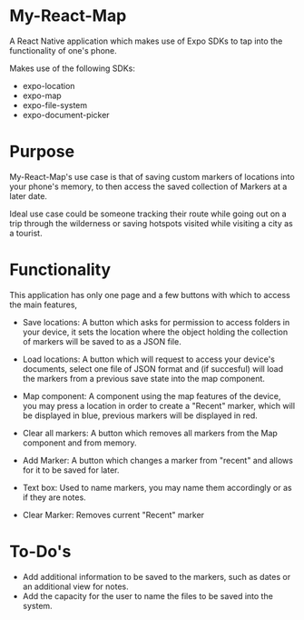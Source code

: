 # My-React-Map
A React Native application which makes use of Expo SDKs to tap into the functionality of one's phone.

Makes use of the following SDKs: 
- expo-location
- expo-map
- expo-file-system
- expo-document-picker

# Purpose
My-React-Map's use case is that of saving custom markers of locations into your phone's memory, to then access the saved collection of Markers at a later date.

Ideal use case could be someone tracking their route while going out on a trip through the wilderness or saving hotspots visited while visiting a city as a tourist.

# Functionality
This application has only one page and a few buttons with which to access the main features,

- Save locations: A button which asks for permission to access folders in your device, it sets the location where
the object holding the collection of markers will be saved to as a JSON file.

- Load locations: A button which will request to access your device's documents, select one file of JSON format and (if succesful) will load the markers from a previous save state into the map component.

- Map component: A component using the map features of the device, you may press a location in order to create a "Recent" marker, which will be displayed in blue, previous markers will be displayed in red. 

- Clear all markers: A button which removes all markers from the Map component and from memory.

- Add Marker: A button which changes a marker from "recent" and allows for it to be saved for later.

- Text box: Used to name markers, you may name them accordingly or as if they are notes.

- Clear Marker: Removes current "Recent" marker

# To-Do's

- Add additional information to be saved to the markers, such as dates or an additional view for notes.
- Add the capacity for the user to name the files to be saved into the system.